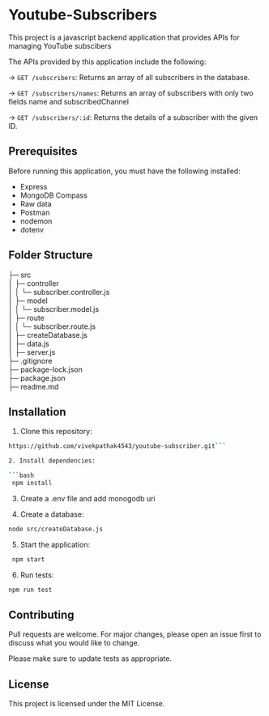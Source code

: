 # Youtube-Subscribers

This project is a javascript backend application that provides APIs for managing YouTube subscibers

The APIs provided by this application include the following:

-> `GET /subscribers`: Returns an array of all subscribers in the database.

-> `GET /subscribers/names`: Returns an array of subscribers with only two fields name and subscribedChannel

-> `GET /subscribers/:id`: Returns the details of a subscriber with the given ID.

## Prerequisites

Before running this application, you must have the following installed:

- Express
- MongoDB Compass
- Raw data
- Postman
- nodemon
- dotenv

## Folder Structure

├─ src  
│ ├─ controller  
│ │ └─ subscriber.controller.js  
│ ├─ model  
│ │ └─ subscriber.model.js  
│ ├─ route  
│ │ └─ subscriber.route.js  
│ ├─ createDatabase.js  
│ ├─ data.js  
│ ├─ server.js  
├─ .gitignore  
├─ package-lock.json  
├─ package.json  
├─ readme.md

## Installation

1. Clone this repository:

````bash
https://github.com/vivekpathak4543/youtube-subscriber.git```

2. Install dependencies:

```bash
 npm install
````

3. Create a .env file and add monogodb uri

4. Create a database:

```bash
node src/createDatabase.js
```

5. Start the application:

```bash
 npm start
```

6. Run tests:

```bash
npm run test
```

## Contributing

Pull requests are welcome. For major changes, please open an issue first
to discuss what you would like to change.

Please make sure to update tests as appropriate.

## License

This project is licensed under the MIT License.
